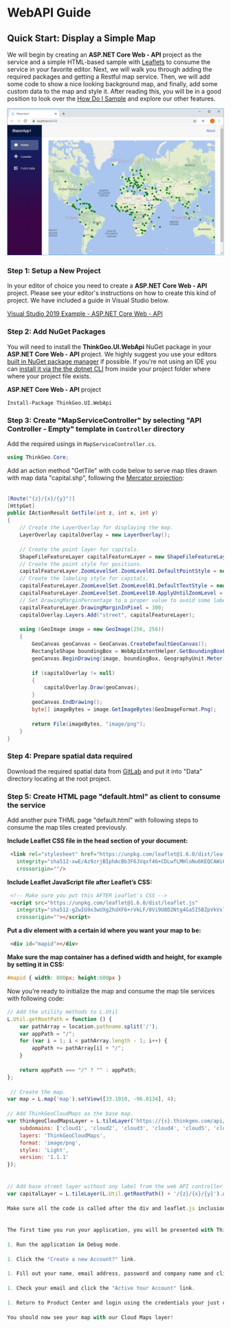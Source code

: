 # WebAPI Guide

## Quick Start: Display a Simple Map

We will begin by creating an **ASP.NET Core Web - API** project as the service and a simple HTML-based sample with [Leaflets](https://leafletjs.com/) to consume the service in your favorite editor. Next, we will walk you through adding the required packages and getting a Restful map service.  Then, we will add some code to show a nice looking background map, and finally, add some custom data to the map and style it.  After reading this, you will be in a good position to look over the [How Do I Sample](samples) and explore our other features.

![alt text](assets/quickstart_webmaps_shapefile_pointstyle_screenshot.png "Simple Map")

### Step 1: Setup a New Project

In your editor of choice you need to create a **ASP.NET Core Web - API** project.  Please see your editor's instructions on how to create this kind of project.  We have included a guide in Visual Studio below.

[Visual Studio 2019 Example - ASP.NET Core Web - API](https://docs.microsoft.com/en-us/aspnet/core/tutorials/first-web-api?view=aspnetcore-3.1&tabs=visual-studio)

### Step 2: Add NuGet Packages

You will need to install the **ThinkGeo.UI.WebApi** NuGet package in your **ASP.NET Core Web - API** project.  We highly suggest you use your editors [built in NuGet package manager](https://docs.microsoft.com/en-us/nuget/quickstart/) if possible.  If you're not using an IDE you can [install it via the the dotnet CLI](https://docs.microsoft.com/en-us/nuget/consume-packages/install-use-packages-dotnet-cli) from inside your project folder where where your project file exists.

**ASP.NET Core Web - API** project

```shell
Install-Package ThinkGeo.UI.WebApi
```

### Step 3: Create "MapServiceController" by selecting "API Controller - Empty" template in `Controller` directory

Add the required usings in `MapServiceController.cs`.

```csharp
using ThinkGeo.Core;
```

Add an action method "GetTile" with code below to serve map tiles drawn with map data "capital.shp", following the [Mercator projection](https://en.wikipedia.org/wiki/Mercator_projection):

```csharp

[Route("{z}/{x}/{y}")]
[HttpGet]
public IActionResult GetTile(int z, int x, int y)
{
    // Create the LayerOverlay for displaying the map.
    LayerOverlay capitalOverlay = new LayerOverlay();

    // Create the point layer for capitals.
    ShapeFileFeatureLayer capitalFeatureLayer = new ShapeFileFeatureLayer(Path.Combine(AppContext.BaseDirectory, "../../../Data/capital.shp"));
    // Create the point style for positions.
    capitalFeatureLayer.ZoomLevelSet.ZoomLevel01.DefaultPointStyle = new PointStyle(PointSymbolType.Circle, 3, new GeoSolidBrush(GeoColor.FromHtml("#99cc33")), new GeoPen(GeoColor.FromHtml("#666666"), 1));
    // Create the labeling style for capitals.
    capitalFeatureLayer.ZoomLevelSet.ZoomLevel01.DefaultTextStyle = new TextStyle("CITY_NAME", new GeoFont("Arial", 12), new GeoSolidBrush(GeoColors.Black));
    capitalFeatureLayer.ZoomLevelSet.ZoomLevel10.ApplyUntilZoomLevel = ApplyUntilZoomLevel.Level20;
    // Set DrawingMarginPercentage to a proper value to avoid some labels are cut-off
    capitalFeatureLayer.DrawingMarginInPixel = 300;
    capitalOverlay.Layers.Add("street", capitalFeatureLayer);

    using (GeoImage image = new GeoImage(256, 256))
    {
        GeoCanvas geoCanvas = GeoCanvas.CreateDefaultGeoCanvas();
        RectangleShape boundingBox = WebApiExtentHelper.GetBoundingBoxForXyz(x, y, z, GeographyUnit.Meter);
        geoCanvas.BeginDrawing(image, boundingBox, GeographyUnit.Meter);

        if (capitalOverlay != null)
        {
            capitalOverlay.Draw(geoCanvas);
        }
        geoCanvas.EndDrawing();
        byte[] imageBytes = image.GetImageBytes(GeoImageFormat.Png);

        return File(imageBytes, "image/png");
    }
}
```

### Step 4: Prepare spatial data required

Download the required spatial data from [GitLab](/samples/data) and put it into "Data" directory locating at the root project.

### Step 5: Create HTML page "default.html" as client to consume the service

Add another pure THML page "default.html" with following steps to consume the map tiles created previously. 

 **Include Leaflet CSS file in the head section of your document:**
```html
 <link rel="stylesheet" href="https://unpkg.com/leaflet@1.6.0/dist/leaflet.css"
   integrity="sha512-xwE/Az9zrjBIphAcBb3F6JVqxf46+CDLwfLMHloNu6KEQCAWi6HcDUbeOfBIptF7tcCzusKFjFw2yuvEpDL9wQ=="
   crossorigin=""/>
```

**Include Leaflet JavaScript file after Leaflet’s CSS:**
```html
 <!-- Make sure you put this AFTER Leaflet's CSS -->
 <script src="https://unpkg.com/leaflet@1.6.0/dist/leaflet.js"
   integrity="sha512-gZwIG9x3wUXg2hdXF6+rVkLF/0Vi9U8D2Ntg4Ga5I5BZpVkVxlJWbSQtXPSiUTtC0TjtGOmxa1AJPuV0CPthew=="
   crossorigin=""></script>
```

**Put a div element with a certain id where you want your map to be:**
```html
 <div id="mapid"></div>
```

**Make sure the map container has a defined width and height, for example by setting it in CSS:**
```css
#mapid { width: 800px; height:600px }
```

Now you’re ready to initialize the map and consume the map tile services with following code:

```javascript
// Add the utility methods to L.Util
L.Util.getRootPath = function () {
    var pathArray = location.pathname.split('/');
    var appPath = "/";
    for (var i = 1; i < pathArray.length - 1; i++) {
        appPath += pathArray[i] + "/";
    }

    return appPath === "/" ? "" : appPath;
};

 // Create the map.
var map = L.map('map').setView([33.1010, -96.8134], 4);

// Add ThinkGeoCloudMaps as the base map.
var thinkgeoCloudMapsLayer = L.tileLayer('https://{s}.thinkgeo.com/api/v1/maps/raster/light/x1/3857/256/{z}/{x}/{y}.png?apikey=YOUR THINKGEO CLOUD API KEY', {
    subdomains: ['cloud1', 'cloud2', 'cloud3', 'cloud4', 'cloud5', 'cloud6'],
    layers: 'ThinkGeoCloudMaps',
    format: 'image/png',
    styles: 'Light',
    version: '1.1.1'
});


// Add base street layer without any label from the web API controller of this Project.
var capitalLayer = L.tileLayer(L.Util.getRootPath() + '/{z}/{x}/{y}').addTo(map);

Make sure all the code is called after the div and leaflet.js inclusion. That’s it! You have a working Leaflet map now.


The first time you run your application, you will be presented with ThinkGeo's Product Center which will create and manage your licenses for all of ThinkGeo's products. Create a new account to begin a 60-day free evaluation.

1. Run the application in Debug mode.

1. Click the "Create a new Account?" link.

1. Fill out your name, email address, password and company name and click register.

1. Check your email and click the "Active Your Account" link.

1. Return to Product Center and login using the credentials your just created and hit "Continue Debugging" button.

You should now see your map with our Cloud Maps layer!
